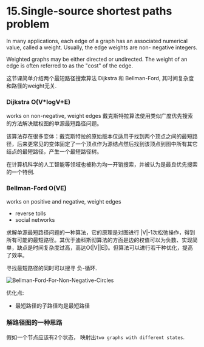 # 15.Single-source shortest paths problem

In many applications, each edge of a graph has an associated numerical value, called a weight. Usually, the edge weights are non- negative integers. 

Weighted graphs may be either directed or undirected. The weight of an edge is often referred to as the "cost" of the edge.

这节课简单介绍两个最短路径搜索算法 Dijkstra 和 Bellman-Ford, 其时间复杂度和路径的weight无关.

### Dijkstra O(V*logV+E)
works on non-negative, weight edges
戴克斯特拉算法使用类似广度优先搜索的方法解决赋权图的单源最短路径问题。

该算法存在很多变体：戴克斯特拉的原始版本仅适用于找到两个顶点之间的最短路径，后来更常见的变体固定了一个顶点作为源结点然后找到该顶点到图中所有其它结点的最短路径，产生一个最短路径树。

在计算机科学的人工智能等领域也被称为均一开销搜索，并被认为是最良优先搜索的一个特例.

### Bellman-Ford O(VE)
works on positive and negative, weight edges
- reverse tolls
- social networks

求解单源最短路径问题的一种算法，它的原理是对图进行 |V|-1次松弛操作，得到所有可能的最短路径。其优于迪科斯彻算法的方面是边的权值可以为负数、实现简单，缺点是时间复杂度过高，高达O(|V||E|)。但算法可以进行若干种优化，提高了效率。

寻找最短路径的同时可以搜寻 负-循环.

![Bellman-Ford-For-Non-Negative-Circles]("~@assets/50/Bellman-Ford.png")

优化点:
- 最短路径的子路径均是最短路径

### 解路径图的一种思路
假如一个节点应该有2个状态， 映射出`two graphs with different states`. 